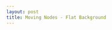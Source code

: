 ```yaml
---
layout: post
title: Moving Nodes - Flat Background
---
```


<style>
	#nodesContainer {
	  position: absolute;
	  top: 0;
	  left: 0;
	  width: 100%;
	  height: 100%;
	  overflow: hidden;
	}
	.container, .content {
		background: transparent;
	}
</style>

<div id="nodesContainer"></div>

<script src="https://cdnjs.cloudflare.com/ajax/libs/jquery/3.3.1/jquery.min.js"></script>

<script>
	var pixelRatio = window.devicePixelRatio
var wWidth
var wHeight
var wArea

var nodes = new Array(Math.sqrt(wArea) / 10 | 0)

var canvas = document.createElement('canvas')
var ctx = canvas.getContext('2d')
var $container = document.getElementById('nodesContainer')

if (pixelRatio !== 1) {
  // if retina screen, scale canvas
  canvas.style.transform = 'scale(' + 1 / pixelRatio + ')'
  canvas.style.transformOrigin = '0 0'
}
canvas.id = 'nodegarden'

$container.appendChild(canvas)

init()
render()

window.addEventListener('resize', init)

function init () {
  wWidth = window.innerWidth * pixelRatio
  wHeight = window.innerHeight * pixelRatio
  wArea = wWidth * wHeight

  // calculate nodes needed
  nodes.length = Math.sqrt(wArea) / 3 | 0

  // set canvas size
  canvas.width = wWidth
  canvas.height = wHeight
  ctx.fillStyle = "#ffffff";
  // create nodes
  var i, len
  for (i = 0, len = nodes.length; i < len; i++) {
    if (nodes[i]) {
      continue
    }
    nodes[i] = {
      x: Math.random() * wWidth,
      y: Math.random() * wHeight,
      vx: Math.random() * 1 - 0.5,
      vy: Math.random() * 1 - 0.5,
      m: Math.random() * 1.5 + 1,
      link: null,
      pos: false
    }
  }
}

function render () {
  var distance
  var direction
  var force
  var xForce, yForce
  var xDistance, yDistance
  var i, j, nodeA, nodeB, len

  // request new animationFrame
  requestAnimationFrame(render)

  // clear canvas
  ctx.clearRect(0, 0, wWidth, wHeight)

  // update links
  for (i = 0, len = nodes.length - 1; i < len; i++) {
    for (j = i + 1; j < len + 1; j++) {
      nodeA = nodes[i]
      nodeB = nodes[j]
      xDistance = nodeB.x - nodeA.x
      yDistance = nodeB.y - nodeA.y

      // calculate distance
      distance = Math.sqrt(Math.pow(xDistance, 2) + Math.pow(yDistance, 2))

      if (distance < nodeA.m / 2 + nodeB.m / 2) {
        // collision: remove smaller or equal
        if (nodeA.m <= nodeB.m) {
          nodeA.x = Math.random() * wWidth
          nodeA.y = Math.random() * wHeight
          nodeA.vx = Math.random() * 1 - 0.5
          nodeA.vy = Math.random() * 1 - 0.5
          nodeA.m = Math.random() * 1.5 + 1
        }

        if (nodeB.m <= nodeA.m) {
          nodeB.x = Math.random() * wWidth
          nodeB.y = Math.random() * wHeight
          nodeB.vx = Math.random() * 1 - 0.5
          nodeB.vy = Math.random() * 1 - 0.5
          nodeB.m = Math.random() * 1.5 + 1
        }
        continue
      }

      if (distance > 200) {
        // distance over 200 pixels - ignore gravity
        continue
      }

      // calculate gravity direction
      direction = {
        x: xDistance / distance,
        y: yDistance / distance
      }

      // calculate gravity force
      force = (10 * nodeA.m * nodeB.m) / Math.pow(distance, 2)

      if (force > 0.025) {
        // cap force to a maximum value of 0.025
        force = 0.025
      }

      // draw gravity lines
      ctx.beginPath()
      ctx.strokeStyle = 'rgba(255,255,255,' + force * 40 + ')'
      ctx.moveTo(nodeA.x, nodeA.y)
      ctx.lineTo(nodeB.x, nodeB.y)
      ctx.stroke()

      xForce = force * direction.x
      yForce = force * direction.y

      // calculate new velocity after gravity
      var limiter = 0.1;
      if (nodeA.pos !== nodeB.pos) {
        nodeA.vx -= xForce * limiter;
        nodeA.vy -= yForce * limiter;

        nodeB.vx += xForce * limiter;
        nodeB.vy += yForce * limiter;
      } else {
        nodeA.vx += xForce * limiter;
        nodeA.vy += yForce * limiter;

        nodeB.vx -= xForce * limiter;
        nodeB.vy -= yForce * limiter;
      }
    }
  }
  // update nodes
  for (i = 0, len = nodes.length; i < len; i++) {
    ctx.beginPath()
    ctx.arc(nodes[i].x, nodes[i].y, nodes[i].m, 0, 2 * Math.PI)
    ctx.fill()

    nodes[i].x += nodes[i].vx
    nodes[i].y += nodes[i].vy

    if (nodes[i].x > wWidth + 25 || nodes[i].x < -25 || nodes[i].y > wHeight + 25 || nodes[i].y < -25) {
      // if node over screen limits - reset to a init position
      nodes[i].x = Math.random() * wWidth
      nodes[i].y = Math.random() * wHeight
      nodes[i].vx = Math.random() * 1 - 0.5
      nodes[i].vy = Math.random() * 1 - 0.5
    }
  }
}

</script>

